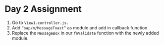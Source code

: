 # Day 2 Assignment

1. Go to ``View1.controller.js.``
2. Add ``“sap/m/MessageToast”`` as module and add in callback function.
3. Replace the ``MessageBox`` in our ``fnValidate`` function with the newly added module.
